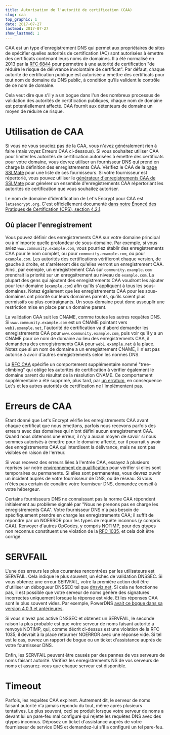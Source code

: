 ```yaml
---
title: Autorisation de l'autorité de certification (CAA)
slug: caa
top_graphic: 1
date: 2017-07-27
lastmod: 2017-07-27
show_lastmod: 1
---
```



CAA est un type d'enregistrement DNS qui permet aux propriétaires de sites de spécifier quelles autorités de certification (AC) sont autorisées à émettre des certificats contenant leurs noms de domaines. Il a été normalisé en 2013 par la [RFC 6844](https://tools.ietf.org/html/rfc6844) pour
permettre à une autorité de certification "de réduire le risque de délivrance involontaire de certificat". Par défaut, chaque autorité de certification publique est autorisée à émettre des certificats pour tout nom de domaine du DNS public, à condition qu'ils valident le contrôle de ce nom de domaine. 

Cela veut dire que s'il y a un bogue dans l'un des nombreux processus de validation des autorités de certification publiques, chaque nom de domaine est potentiellement affecté. CAA fournit aux détenteurs de domaine un moyen de réduire ce risque.

# Utilisation de CAA

Si vous ne vous souciez pas de la CAA, vous n'avez généralement rien à faire (mais voyez
Erreurs CAA ci-dessous). Si vous souhaitez utiliser CAA pour limiter les autorités de certification autorisées à émettre des certificats pour votre domaine, vous devrez utiliser un fournisseur DNS qui prend en charge la définition des enregistrements CAA. Vérifiez le CAA de la [page SSLMate](https://sslmate.com/caa/support) pour une liste de ces fournisseurs. Si votre
fournisseur est répertorié, vous pouvez utiliser le [générateur d'enregistrements CAA de SSLMate](https://sslmate.com/caa/) pour générer un ensemble d'enregistrements CAA répertoriant les autorités de certification que vous souhaitez autoriser.

Le nom de domaine d'identification de Let's Encrypt pour CAA est  `letsencrypt.org`. C'est
officiellement documenté [dans notre Énoncé des Pratiques de Certification  (CPS), section 4.2.1](/repository).

## Où placer l'enregistrement

Vous pouvez définir des enregistrements CAA sur votre domaine principal ou à n'importe quelle profondeur de sous-domaine. Par exemple, si vous aviez `www.community.example.com`, vous pourriez établir des enregistrements CAA pour le nom complet, ou pour `community.example.com`, ou pour `example.com`. Les autorités des certifications vérifieront chaque version, de gauche à droite, et s'arrêteront dès qu'elles verront un enregistrement CAA. Ainsi, par exemple, un enregistrement CAA sur `community.example.com` prendrait la priorité sur un enregsitrement au niveau de  `example.com`. La plupart des gens qui ajoutent des enregistrements CAA voudront les ajouter pour leur domaine (`example.com`) afin qu'ils s'appliquent à tous les sous-domaines. Notez également que les enregistrements CAA pour les sous-domaines ont priorité sur leurs domaines parents, qu'ils soient plus permissifs ou plus
contraignants. Un sous-domaine peut donc assouplir une restriction mise en place par un domaine parent.

La validation CAA suit les CNAME, comme toutes les autres requêtes DNS. Si `www.community.example.com` est un CNAME pointant vers ` web1.example.net`, l'autorité de certification va d'abord demander les enregistrements CAA pour `www.community.example.com`, puis voir qu'il y a un CNAME pour ce nom de domaine au lieu des enregistrements CAA, il demandera des enregistrements CAA pour `web1.example.net` à la place. Notez que si un nom de domaine a un enregistrement CNAME, il n'est pas autorisé à avoir d'autres enregistrements selon les normes DNS.

La [RFC CAA](https://tools.ietf.org/html/rfc6844) spécifie un comportement supplémentaire nommé "tree-climbing" qui oblige les autorités de certification à vérifier également le domaine parent du résultat de la résolution CNAME. Ce comportement supplémentaire a été supprimé, plus tard, par [un erratum](https://www.rfc-editor.org/errata/eid5065), en conséquence Let's et les autres autorités de certification ne l'implémentent pas.

# Erreurs de CAA

Étant donné que Let's Encrypt vérifie les enregistrements CAA avant chaque certificat que nous émettons, parfois nous recevons parfois des erreurs avec des domaines qui n'ont défini aucun enregistrement CAA. Quand nous obtenons une erreur, il n'y a aucun moyen de savoir si nous sommes autorisés à émettre pour le domaine affecté, car il pourrait y avoir des enregistrements CAA qui interdisent la délivrance, mais ne sont pas visibles en raison de l'erreur.

Si vous recevez des erreurs liées à l'entrée CAA, essayez à plusieurs reprises sur notre [environnement de qualification](/docs/staging-environment) pour vérifier si elles
sont temporaires ou permanents. Si elles sont permanentes, vous devrez ouvrir un incident  auprès de  votre fournisseur de DNS, ou de réseau. Si vous n'êtes pas certain de conaître votre fourniseur DNS, demandez conseil à votre hébergeur.

Certains fournisseurs DNS ne connaissant pas la norme CAA répondent initialement au problème
signalé par "Nous ne prenons pas en charge les enregistrements CAA". Votre fournisseur DNS n'a pas besoin de spécifiquement prendre en charge les enregistrements CAA; il suffit de répondre par un NOERROR pour les types de requête inconnus (y compris CAA).  Renvoyer d'autres
 OpCodes, y compris NOTIMP,  pour des qtypes non reconnus constituent une violation de la [RFC
1035](https://tools.ietf.org/html/rfc1035), et cela doit être corrigé.

# SERVFAIL

L'une des erreurs les plus courantes rencontrées par les utilisateurs est SERVFAIL. Cela indique le plus souvent, un échec de validation DNSSEC. Si vous obtenez une erreur SERVFAIL, votre
la première action doit être d'utiliser un débogueur DNSSEC tel que [dnsviz.net](http://dnsviz.net/). Si cela ne fonctionne pas, il est possible que votre serveur de noms génère des signatures incorrectes uniquement lorsque la réponse est vide. Et les réponses CAA sont le plus souvent vides. Par exemple, PowerDNS [avait ce bogue dans sa version 4.0.3 et antérieures](https://community.letsencrypt.org/t/caa-servfail-changes/38298/2?u=jsha).

Si vous n'avez pas activé DNSSEC et obtenez un SERVFAIL, le seconde raison la plus probable est que votre serveur de noms faisant autorité a renvoyé NOTIMP, qui, comme décrit ci-dessus est une violation de la RFC 1035; il devrait à la place retourner NOERROR avec une réponse vide. Si tel est le cas, ouvrez un rapport de bogue ou  un ticket d'assistance auprès de votre fournisseur DNS.

Enfin, les SERVFAIL peuvent être causés par des pannes de vos serveurs de noms faisant autorité.
Vérifiez les enregistrements NS de vos serveurs de noms et assurez-vous que chaque serveur est
disponible.

# Timeout

Parfois, les requêtes CAA expirent. Autrement dit, le serveur de noms faisant autorité n'a jamais
répondu du tout, même après plusieurs tentatives. Le plus souvent, ceci se produit lorsque votre serveur de noms a devant lui un pare-feu mal configuré qui rejette les requêtes DNS avec des qtypes inconnus. Déposez un ticket d'assistance auprès de votre fournisseur de service DNS
et demandez-lui s'il a configuré un tel pare-feu.
